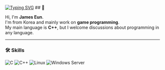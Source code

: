 [![Typing SVG](https://readme-typing-svg.demolab.com?font=Fira+Code&weight=600&size=25&pause=1000&color=3BF7A0&background=65EFFF00&width=435&lines=Hi+there)](https://git.io/typing-svg) ##  👋

Hi, I'm **James Eun**.  
I'm from Korea and mainly work on **game programming**.  
My main language is **C++**, but I welcome discussions about programming in any language.



---

### 🛠 Skills

<!-- Colored badges in one line -->
![C](https://img.shields.io/badge/C-Proficient-800080?style=for-the-badge&logo=c&logoColor=white) 
![C++](https://img.shields.io/badge/C++-Proficient-007BFF?style=for-the-badge&logo=c%2B%2B&logoColor=white) 
![Linux](https://img.shields.io/badge/Linux-Experienced-FFD700?style=for-the-badge&logo=linux&logoColor=black) 
![Windows Server](https://img.shields.io/badge/Windows_Server-Familiar-28A745?style=for-the-badge&logo=windows&logoColor=white)
